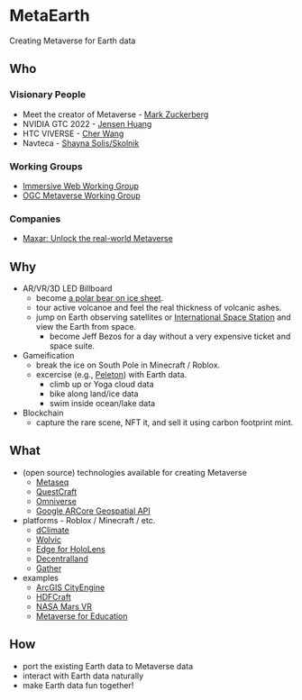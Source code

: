 # MetaEarth

Creating Metaverse for Earth data

## Who
### Visionary People
* Meet the creator of Metaverse - [Mark Zuckerberg](https://www.youtube.com/watch?v=gElfIo6uw4g)
* NVIDIA GTC 2022 - [Jensen Huang](https://www.youtube.com/watch?v=39ubNuxnrK8)
* HTC VIVERSE - [Cher Wang](https://youtu.be/0DylYVxgyOM)
* Navteca - [Shayna Solis/Skolnik](https://www.youtube.com/watch?v=Ef8j6hYbnFE)

### Working Groups
* [Immersive Web Working Group](https://www.w3.org/immersive-web/)
* [OGC Metaverse Working Group](https://www.ogc.org/standards/requests/249)

### Companies
* [Maxar: Unlock the real-world Metaverse](https://www.youtube.com/watch?v=yoXU5OWB08M) 

## Why
* AR/VR/3D LED Billboard
  * become [a polar bear on ice sheet](https://www.youtube.com/watch?v=0nUA9aq5Gpk).
  * tour active volcanoe and feel the real thickness of volcanic ashes.
  * jump on Earth observing satellites or [International Space Station](https://www.oculus.com/experiences/quest/3006696236087408) and view the Earth from space.
    * become Jeff Bezos for a day without a very expensive ticket and space suite.
* Gameification
  * break the ice on South Pole in Minecraft / Roblox.
  * excercise (e.g., [Peleton](https://www.onepeloton.com/bike/lanebreak)) with Earth data.
    * climb up or Yoga cloud data
    * bike along land/ice data
    * swim inside ocean/lake data
* Blockchain
  * capture the rare scene, NFT it, and sell it using carbon footprint mint.

## What
* (open source) technologies available for creating Metaverse
  * [Metaseq](https://github.com/facebookresearch/metaseq)
  * [QuestCraft](https://github.com/QuestCraftPlusPlus/QuestCraft)
  * [Omniverse](https://www.nvidia.com/en-us/omniverse/)
  * [Google ARCore Geospatial API](https://developers.google.com/ar/develop/geospatial)
* platforms - Roblox / Minecraft / etc.
  * [dClimate](https://www.dclimate.net/)
  * [Wolvic](https://wolvic.com/)
  * [Edge for HoloLens](https://docs.microsoft.com/en-us/hololens/hololens-new-edge)
  * [Decentralland](https://decentraland.org/)
  * [Gather](https://www.gather.town/socials)
* examples
  * [ArcGIS CityEngine](https://www.esri.com/en-us/arcgis/products/arcgis-cityengine/overview) 
  * [HDFCraft](http://hyoklee.github.io/HDFCRAFT/)
  * [NASA Mars VR](https://accessmars.withgoogle.com/)
  * [Metaverse for Education](https://www.youtube.com/watch?v=ZTp5mK3sLRc)

## How
* port the existing Earth data to Metaverse data
* interact with Earth data naturally
* make Earth data fun together!
